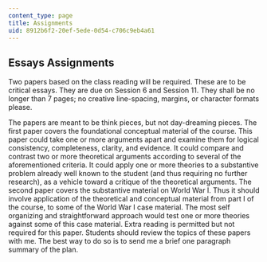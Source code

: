 ```yaml
---
content_type: page
title: Assignments
uid: 8912b6f2-20ef-5ede-0d54-c706c9eb4a61
---
```


Essays Assignments
------------------

Two papers based on the class reading will be required. These are to be critical essays. They are due on Session 6 and Session 11. They shall be no longer than 7 pages; no creative line-spacing, margins, or character formats please.

The papers are meant to be think pieces, but not day-dreaming pieces. The first paper covers the foundational conceptual material of the course. This paper could take one or more arguments apart and examine them for logical consistency, completeness, clarity, and evidence. It could compare and contrast two or more theoretical arguments according to several of the aforementioned criteria. It could apply one or more theories to a substantive problem already well known to the student (and thus requiring no further research), as a vehicle toward a critique of the theoretical arguments. The second paper covers the substantive material on World War I. Thus it should involve application of the theoretical and conceptual material from part I of the course, to some of the World War I case material. The most self organizing and straightforward approach would test one or more theories against some of this case material. Extra reading is permitted but not required for this paper. Students should review the topics of these papers with me. The best way to do so is to send me a brief one paragraph summary of the plan.
